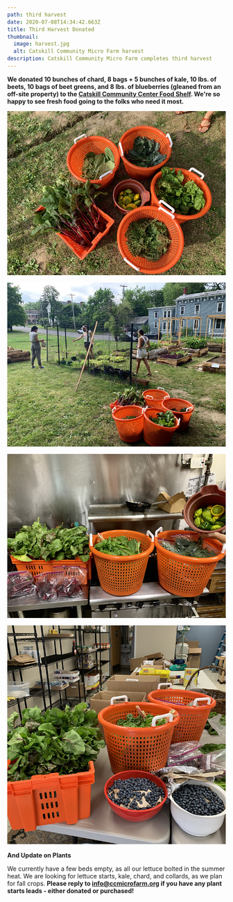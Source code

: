 ```yaml
---
path: third harvest
date: 2020-07-08T14:34:42.663Z
title: Third Harvest Donated
thumbnail:
  image: harvest.jpg
  alt: Catskill Community Micro Farm harvest
description: Catskill Community Micro Farm completes third harvest
---
```

**We donated 10 bunches of chard, 8 bags + 5 bunches of kale, 10 lbs. of beets, 10 bags of beet greens, and 8 lbs. of blueberries (gleaned from an off-site property) to the [Catskill Community Center Food Shelf](http://www.catskillcommunitycenter.org/food-pantry/). We're so happy to see fresh food going to the folks who need it most.**

![Catskill Community Micro Farm harvest](harvest.jpg "Harvest")

![Catskill Community Micro Farm volunteers](people.jpg "Harvest Crew")

![Catskill Community Micro Farm washing packing at the Avalon Lounge](avalon.jpg "Avalon")

![Catskill Community Micro Farm Catskill Community Center Food Shelf](ccc.jpg "CCC Food Shelf")

**And Update on Plants**

We currently have a few beds empty, as all our lettuce bolted in the summer heat. We are looking for lettuce starts, kale, chard, and collards, as we plan for fall crops. **Please reply to info@ccmicrofarm.org if you have any plant starts leads - either donated or purchased!**